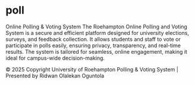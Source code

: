 # poll
Online Polling & Voting System
The Roehampton Online Polling and Voting System is a secure and efficient platform designed for university elections, surveys, and feedback collection. It allows students and staff to vote or participate in polls easily, ensuring privacy, transparency, and real-time results. The system is tailored for seamless, online engagement, making it ideal for campus-wide decision-making.

© 2025 Copyright University of Roehampton Polling & Voting System | Presented by Ridwan Olalekan Oguntola